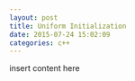 ```yaml
---
layout: post
title: Uniform Initialization
date: 2015-07-24 15:02:09
categories: c++
---
```


insert content here

